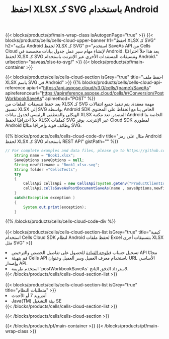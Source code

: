 ﻿---
title:  احفظ XLSX كـ SVG باستخدام Android
description:  استخدام Aspose.Cells Cloud SDK لنظام Android لحفظ ملف بتنسيق XLSX كملف بتنسيق SVG.
---
{{< blocks/products/pf/main-wrap-class isAutogenPage="true" >}}
{{< blocks/products/cells/cells-cloud-upper-banner h1="احفظ XLSX كـ SVG" h2="مكتبة Android لحفظ XLSX كـ SVG" p="استخدم SaveAs API من Cells Cloud لإنشاء مهام سير عمل جدول بيانات مخصصة في Android. يعد هذا حلاً احترافيًا لحفظ XLSX كـ SVG وتنسيقات المستندات الأخرى عبر الإنترنت باستخدام Android." urlsection="saveas/xlsx-to-svg/" >}}
{{< blocks/products/pf/main-container >}}

{{< blocks/products/cells/cells-cloud-section isGrey="true" title="احفظ ملف XLSX باسم SVG في Android" >}}
{{% blocks/products/cells/cells-cloud-api-reference apiurl="https://api.aspose.cloud/v3.0/cells/{name}/SaveAs" apireferenceurl="https://apireference.aspose.cloud/cells/#/Conversion/PostWorkbookSaveAs" apimethod="POST" %}}
<br/>
يعد حفظ تنسيقات الملفات من XLSX كـ SVG مهمة معقدة. يتم تنفيذ جميع انتقالات تنسيق XLSX إلى SVG بواسطة Android SDK الخاص بنا مع الحفاظ على المحتوى الهيكلي والمنطقي الرئيسي لجدول بيانات XLSX المصدر. تعد مكتبة Android الخاصة بنا حلاً احترافيًا لحفظ XLSX كملفات SVG عبر الإنترنت. يوفر Cloud SDK لمطوري Android وظائف قوية وإخراجًا مثاليًا SVG.
<br/>
<br/>
{{% blocks/products/cells/cells-cloud-code-div title="مثال على رمز Android لحفظ XLSX كـ SVG باستخدام REST API" gistPath="" %}}
  
```java
// For complete examples and data files, please go to https://github.com/aspose-cells-cloud/aspose-cells-cloud-android/
    String name = "Book1.xlsx";
    SaveOptions saveOptions = null;
    String newfilename = "Book1_xlsx.svg";
    String folder ="CellsTests";
    try
    {
        CellsApi cellsApi = new CellsApi(System.getenv("ProductClientId"), System.getenv("ProductClientSecret"));
        cellsApi.cellsSaveAsPostDocumentSaveAs(name , saveOptions,newfilename,false,false,folder,null,null,null,true);                       
    }
    catch(Exception exception )
    {
        System.out.print(exception);
    }
```
  
{{% /blocks/products/cells/cells-cloud-code-div %}}
<br/>
<br/>
{{< blocks/products/cells/cells-cloud-section-list isGrey="true" title="كيفية استخدام Cells Cloud SDK لنظام Android لحفظ ملفات Excel بتنسيقات أخرى XLSX مثل SVG" >}}
<li> تسجيل حساب في<a href="https://dashboard.aspose.cloud/">لوحة القيادة</a> للحصول على تفاصيل الحصص والترخيص API مجانًا</li>
<li>قم بتهيئة Cells API باستخدام معرف العميل وسر العميل وعنوان URL الأساسي وإصدار API.</li>
<li>استخدم طريقة `postWorkbookSaveAs` لاسترداد الدفق الناتج.</li>
{{< /blocks/products/cells/cells-cloud-section-list >}}
<br/>
<br/>
{{< blocks/products/cells/cells-cloud-section-list isGrey="true" title="متطلبات النظام" >}}
<li>أندرويد 7 أو الأحدث</li>
<li>Java(TM) بيئة التشغيل SE</li>
{{< /blocks/products/cells/cells-cloud-section-list >}}

{{< /blocks/products/cells/cells-cloud-section >}}

{{< /blocks/products/pf/main-container >}}
{{< /blocks/products/pf/main-wrap-class >}}
